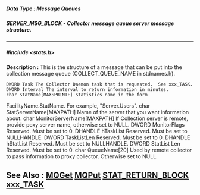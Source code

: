 ##### Data Type : Message Queues
##### SERVER_MSG_BLOCK - Collector message queue server message structure.
---
##### #include <stats.h>
**Description :**
This is the structure of a message that can be put into the collection message 
queue (COLLECT_QUEUE_NAME in stdnames.h).

	DWORD Task The Collector Daemon task that is requested.  See xxx_TASK.
	DWORD Interval The interval to return information in minutes.
	char StatName[MAXSPRINTF] Statistics name in the form 
FacilityName.StatName.  For example, "Server.Users".
	char StatServerName[MAXPATH] Name of the server that you want 
information about.
	char MonitorServerName[MAXPATH] If Collection server is remote, provide 
poxy server name, otherwise set to NULL.
	DWORD MonitorFlags Reserved.  Must be set to 0.
	DHANDLE hTaskList Reserved.  Must be set to NULLHANDLE.
	DWORD  TaskListLen Reserved.  Must be set to 0.
	DHANDLE hStatList Reserved.  Must be set to NULLHANDLE.
	DWORD StatList Len Reserved.  Must be set to 0.
	char QueueName[20] Used by remote collector to pass information to 
proxy collector.  Otherwise set to NULL.
	
	
**See Also :**
[MQGet](D:/md_files/MQGet.md)
[MQPut](D:/md_files/MQPut.md)
[STAT_RETURN_BLOCK](D:/md_files/STAT_RETURN_BLOCK.md)
[xxx_TASK](D:/md_files/xxx_TASK.md)
---

